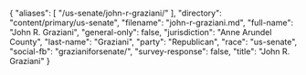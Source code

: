 {
  "aliases": [
    "/us-senate/john-r-graziani/"
  ],
  "directory": "content/primary/us-senate",
  "filename": "john-r-graziani.md",
  "full-name": "John R. Graziani",
  "general-only": false,
  "jurisdiction": "Anne Arundel County",
  "last-name": "Graziani",
  "party": "Republican",
  "race": "us-senate",
  "social-fb": "grazianiforsenate/",
  "survey-response": false,
  "title": "John R. Graziani"
}
